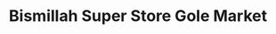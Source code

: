 ---
title: "Bismillah Super Store Gole Market"
url: /karachi/bismillah-super-store-gole-market/
shop: Supermarkt
---